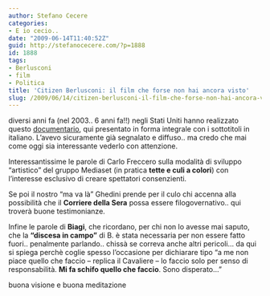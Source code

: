 ```yaml
---
author: Stefano Cecere
categories:
- E io cecio..
date: "2009-06-14T11:40:52Z"
guid: http://stefanocecere.com/?p=1888
id: 1888
tags:
- Berlusconi
- film
- Politica
title: 'Citizen Berlusconi: il film che forse non hai ancora visto'
slug: /2009/06/14/citizen-berlusconi-il-film-che-forse-non-hai-ancora-visto/
---
```


diversi anni fa (nel 2003.. 6 anni fa!!) negli Stati Uniti hanno realizzato questo [documentario](http://www.imdb.com/title/tt0415710/), qui presentato in forma integrale con i sottotitoli in italiano. L&#8217;avevo sicuramente già segnalato e diffuso.. ma credo che mai come oggi sia interessante vederlo con attenzione.

Interessantissime le parole di Carlo Freccero sulla modalità di sviluppo &#8220;artistico&#8221; del gruppo Mediaset (in pratica **tette e culi a colori**) con l&#8217;interesse esclusivo di creare spettatori consenzienti.

Se poi il nostro &#8220;ma va là&#8221; Ghedini prende per il culo chi accenna alla possibilità che il **Corriere della Sera** possa essere filogovernativo.. qui troverà buone testimonianze.

Infine le parole di **Biagi**, che ricordano, per chi non lo avesse mai saputo, che la **&#8220;discesa in campo&#8221;** di B. è stata necessaria per non essere fatto fuori.. penalmente parlando.. chissà se correva anche altri pericoli&#8230; da qui si spiega perchè coglie spesso l&#8217;occasione per dichiarare tipo &#8220;a me non piace quello che faccio &#8211; replica il Cavaliere &#8211; lo faccio solo per senso di responsabilità. **Mi fa schifo quello che faccio**. Sono disperato&#8230;&#8221;

buona visione e buona meditazione